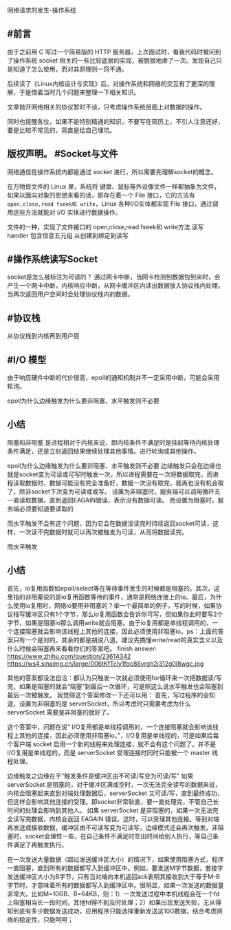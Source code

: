 网络请求的发生-操作系统

#前言
---

由于之前用 C 写过一个简易版的 HTTP 服务器，上次面试时，看我代码时被问到了操作系统 socket 相关的一些比较底层的实现，被狠狠地虐了一次。发现自己只是知道了怎么使用，而对其原理则一窍不通。

后续读了《Linux内核设计与实现》后，对操作系统和网络的交互有了更深的理解，于是借着当时几个问题来整理一下相关知识。

文章抛开网络相关的协议暂时不谈，只考虑操作系统层面上对数据的操作。

同时也提醒各位，如果不是特别精通的知识，不要写在简历上，不引人注意还好，要是比较不常见的，简直是给自己埋坑。

版权声明。
#Socket与文件
-------
网络通信在操作系统内都是通过 socket 进行，所以需要先理解socket的概念。

在万物皆文件的 Linux 里，系统将 键盘、鼠标等外设像文件一样都抽象为文件，如果以面向对象的思想来看的话，即存在着一个 File 接口，它的方法有`open,close,read fseek和 write`，Linux 各种I/O实体都实现 File 接口，通过调用这些方法就能对 I/O 实体进行数据操作。

文件的一种，实现了文件接口的 open,close,read fseek和 write方法
读写handler
包含信息五元组
从创建到绑定到读写

#操作系统读写Socket
---
socket是怎么被标注为可读的？
通过网卡中断，当网卡检测到数据包到来时，会产生一个网卡中断，内核响应中断，从网卡缓冲区内读出数据放入协议栈内处理。当再次返回用户空间时会处理协议栈内的数据。

#协议栈
-------------
从协议栈到内核再到用户层



#I/O 模型
------

由于响应硬件中断的代价很高，epoll的通知机制并不一定采用中断，可能会采用轮询。

epoll为什么边缘触发为什么要非阻塞，水平触发则不必要

小结
---

阻塞和非阻塞
是进程相对于内核来说，即内核条件不满足时是挂起等待内核处理条件满足，还是立刻返回结果继续处理其他事情。进行轮询或其他操作。

epoll为什么边缘触发为什么要非阻塞，水平触发则不必要
边缘触发只会在边缘也就是socket变为可读或可写时触发一次，所以进程需要在一次将数据取完，而进程读取数据时，数据可能没有完全准备好，数据一次没有取完，就再也没有机会取了，除非socket下次变为可读或或写。
设置为非阻塞时，服务端可以调用循环去一直读取数据，直到返回EAGAIN错误，表示没有数据可读。
而设置为阻塞时，服务端必须要知道要读取的

而水平触发不会有这个问题，因为它会在数据没读完时持续返回socket可读，这样，一次读不完数据时就可以再次被触发为可读，从而将数据读完。

而水平触发

小结
---

首先，io复用函数如epoll/select等在等待事件发生的时候都是阻塞的。其次，这里指的非阻塞说的是io复用函数等待的事件，通常是网络连接上的io。最后，为什么使用io复用时，网络io要用非阻塞的？举一个最简单的例子，写的时候，如果协议栈写缓冲区只有1个字节，那么io复用函数会告诉你可写，但如果你此时要写2个字节，如果是阻塞io那么调用write就会阻塞。由于io复用都是单线程调用的，一个连接阻塞就会影响该线程上其他的连接，因此必须使用非阻塞io。ps：上面的答案只有一个是对的。其余的都是胡说八道。建议先搞懂write/read的真实含义以及什么时候会阻塞再来看看你们的答案吧。
finish answer: https://www.zhihu.com/question/23614342
https://ws4.sinaimg.cn/large/006tKfTcly1fqc88yrgh2j312g0l8wgc.jpg

其他的答案都没法自洽：都认为只触发一次就必须使用for循环来一次把数据读/写完，如果是阻塞的就会“阻塞”到最后一次循环，可是照这么说水平触发也会阻塞到最后一次被触发。
我觉得这个答案修改一下还可以用：
首先，写过程序的会知道，设置为非阻塞的是 serverSocket，所以考虑时只需要考虑为什么 serverSocket 需要是非阻塞的就好了。

这个答案中，问题在说“ I/O复用都是单线程调用的，一个连接阻塞就会影响该线程上其他的连接，因此必须使用非阻塞io。”，I/O复用是单线程的，可是如果给每个客户端 socket 启用一个新的线程来处理连接，就不会有这个问题了。并不是I/O复用是单线程的，而是 serverSocket 受理连接时同时只能被一个 master 线程处理。

边缘触发之边缘在于"触发条件是缓冲区由不可读/写变为可读/写"
如果 serverSocket 是阻塞的，对于缓冲区满或空时，一次无法完全读写的数据来说，内核会阻塞起来直到对端处理数据后，serverSocket 又可读/写，直到最终成功，但这样会影响其他连接的受理。即socket非常耿直，要一直处理完，不管自己长时间的处理会影响到其他人。
如果 serverSocket 是非阻塞的，如果一次无法完全读写完数据，内核会返回 EAGAIN 错误，这时，可以受理其他连接。等到对端再发送或接收数据，缓冲区由不可读写变为可读写，边缘模式还会再次触发。非阻塞时，socket会理性一些，在自己条件不满足时空出时间给别人执行，等自己条件满足了再触发执行。

在一次发送大量数据（超过发送缓冲区大小）的情况下，如果使用阻塞方式，程序一直阻塞，直到所有的数据都写入到缓冲区中。例如，要发送M字节数据，套接字发送缓冲区大小为B字节，只有当对端向本机返回ack表明其接收到大于等于M-B字节时，才意味着所有的数据都写入到缓冲区中。很明显，如果一次发送的数据量非常大，比如M=10GB、B=64KB，则：1）一次发送过程中本机线程会在一个fd上阻塞相当长一段时间，其他fd得不到及时处理；2）如果出现发送失败，无从得知到底有多少数据发送成功，应用程序只能选择重新发送这10G数据，结合考虑网络的稳定性，只能呵呵；
